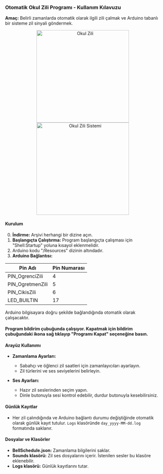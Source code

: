 ### Otomatik Okul Zili Programı - Kullanım Kılavuzu
**Amaç:** Belirli zamanlarda otomatik olarak ilgili zili çalmak ve Arduino tabanlı bir sisteme zil sinyali göndermek.

<p align="center">
  <img src="https://github.com/zengeragency/Otomatik-Okul-Zili/assets/62677804/39759396-3398-45b5-be8b-7d9f6c6c0d56" width="300" alt="Okul Zili">
  <img src="https://github.com/zengeragency/Otomatik-Okul-Zili/assets/62677804/bdd0fd97-5a23-477b-9e36-dd20d1c35bdf" width="300" alt="Okul Zili Sistemi">
</p>

#### Kurulum
0. **İndirme:** Arşivi herhangi bir dizine açın.
1. **Başlangıçta Çalıştırma:** Program başlangıçta çalışması için "Shell:Startup" yoluna kısayol eklenmelidir.
2. Arduino kodu "/Resources" dizinin altındadır.
3. **Arduino Bağlantısı:**

| Pin Adı          | Pin Numarası |
|------------------|--------------|
| PIN_OgrenciZili  | 4            |
| PIN_OgretmenZili | 5            |
| PIN_CikisZili    | 6            |
| LED_BUILTIN      | 17           |

Arduino bilgisayara doğru şekilde bağlandığında otomatik olarak çalışacaktır.

#### Program bildirim çubuğunda çalışıyor. Kapatmak için bildirim çubuğundaki ikona sağ tıklayıp "Programı Kapat" seçeneğine basın.

#### Arayüz Kullanımı
- **Zamanlama Ayarları:**
  - Sabahçı ve öğlenci zil saatleri için zamanlayıcıları ayarlayın.
  - Zil türlerini ve ses seviyelerini belirleyin.
  
- **Ses Ayarları:**
  - Hazır zil seslerinden seçim yapın.
  - Dinle butonuyla sesi kontrol edebilir, durdur butonuyla kesebilirsiniz.

#### Günlük Kayıtlar
- Her zil çalındığında ve Arduino bağlantı durumu değiştiğinde otomatik olarak günlük kayıt tutulur. ```Logs``` klasöründe ```day_yyyy-MM-dd.log``` formatında saklanır.
  
#### Dosyalar ve Klasörler
- **BellSchedule.json:** Zamanlama bilgilerini saklar.
- **Sounds klasörü:** Zil ses dosyalarını içerir. İstenilen sesler bu klasöre eklenebilir.
- **Logs klasörü:** Günlük kayıtlarını tutar.
